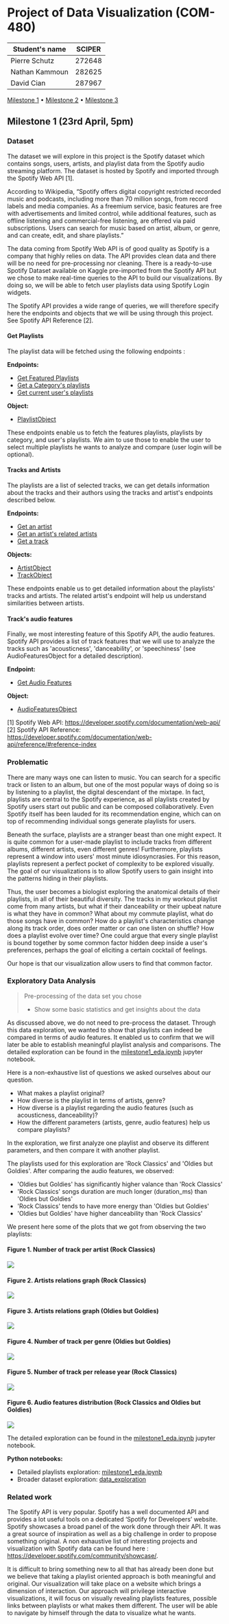 # Project of Data Visualization (COM-480)

| Student's name | SCIPER |
| -------------- | ------ |
| Pierre Schutz | 272648 |
| Nathan Kammoun | 282625 |
| David Cian | 287967 |

[Milestone 1](#milestone-1) • [Milestone 2](#milestone-2) • [Milestone 3](#milestone-3)

## Milestone 1 (23rd April, 5pm)

### Dataset

The dataset we will explore in this project is the Spotify dataset which contains songs, users, artists, and playlist data from the Spotify audio streaming platform. The dataset is hosted by Spotify and imported through the Spotify Web API [1].

According to Wikipedia, “Spotify offers digital copyright restricted recorded music and podcasts, including more than 70 million songs, from record labels and media companies. As a freemium service, basic features are free with advertisements and limited control, while additional features, such as offline listening and commercial-free listening, are offered via paid subscriptions. Users can search for music based on artist, album, or genre, and can create, edit, and share playlists.”

The data coming from Spotify Web API is of good quality as Spotify is a company that highly relies on data. The API provides clean data and there will be no need for pre-processing nor cleaning. There is a ready-to-use Spotify Dataset available on Kaggle pre-imported from the Spotify API but we chose to make real-time queries to the API to build our visualizations. By doing so, we will be able to fetch user playlists data using Spotify Login widgets.

The Spotify API provides a wide range of queries, we will therefore specify here the endpoints and objects that we will be using through this project. See Spotify API Reference [2].

#### Get Playlists

The playlist data will be fetched using the following endpoints :

**Endpoints:**
- [Get Featured Playlists](https://developer.spotify.com/documentation/web-api/reference/#endpoint-get-featured-playlists)
- [Get a Category's playlists](https://developer.spotify.com/documentation/web-api/reference/#endpoint-get-a-categories-playlists)
- [Get current user's playlists](https://developer.spotify.com/documentation/web-api/reference/#endpoint-get-a-list-of-current-users-playlists)

**Object:**
- [PlaylistObject](https://developer.spotify.com/documentation/web-api/reference/#object-playlistobject)

These endpoints enable us to fetch the features playlists, playlists by category, and user's playlists.
We aim to use those to enable the user to select multiple playlists he wants to analyze and compare (user login will be optional).

#### Tracks and Artists

The playlists are a list of selected tracks, we can get details information about the 
tracks and their authors using the tracks and artist's endpoints described below.

**Endpoints:**
- [Get an artist](https://developer.spotify.com/documentation/web-api/reference/#endpoint-get-an-artist)
- [Get an artist's related artists](https://developer.spotify.com/documentation/web-api/reference/#endpoint-get-an-artists-related-artists)
- [Get a track](https://developer.spotify.com/documentation/web-api/reference/#endpoint-get-track)

**Objects:**
- [ArtistObject](https://developer.spotify.com/documentation/web-api/reference/#object-artistobject)
- [TrackObject](https://developer.spotify.com/documentation/web-api/reference/#object-trackobject)

These endpoints enable us to get detailed information about the playlists' tracks and artists. 
The related artist's endpoint will help us understand similarities between artists. 

#### Track's audio features

Finally, we most interesting feature of this Spotify API, the audio features. 
Spotify API provides a list of track features that we will use to analyze the tracks such as
'acousticness', 'danceability', or 'speechiness' (see AudioFeaturesObject for a detailed description).

**Endpoint:**
- [Get Audio Features](https://developer.spotify.com/documentation/web-api/reference/#endpoint-get-audio-features)

**Object:**
- [AudioFeaturesObject](https://developer.spotify.com/documentation/web-api/reference/#object-audiofeaturesobject)


[1] Spotify Web API: https://developer.spotify.com/documentation/web-api/
[2] Spotify API Reference: https://developer.spotify.com/documentation/web-api/reference/#reference-index


### Problematic

There are many ways one can listen to music. You can search for a specific track or listen to an album, but one of the most popular ways of doing so is by listening to a playlist, the digital descendant of the mixtape. In fact, playlists are central to the Spotify experience, as all playlists created by Spotify users start out public and can be composed collaboratively. Even Spotify itself has been lauded for its recommendation engine, which can on top of recommending individual songs generate playlists for users.

Beneath the surface, playlists are a stranger beast than one might expect. It is quite common for a user-made playlist to include tracks from different albums, different artists, even different genres! Furthermore, playlists represent a window into users' most minute idiosyncrasies. For this reason, playlists represent a perfect pocket of complexity to be explored visually. The goal of our visualizations is to allow Spotify users to gain insight into the patterns hiding in their playlists.

Thus, the user becomes a biologist exploring the anatomical details of their playlists, in all of their beautiful diversity. The tracks in my workout playlist come from many artists, but what if their danceability or their upbeat nature is what they have in common? What about my commute playlist, what do those songs have in common? How do a playlist's characteristics change along its track order, does order matter or can one listen on shuffle? How does a playlist evolve over time? One could argue that every single playlist is bound together by some common factor hidden deep inside a user's preferences, perhaps the goal of eliciting a certain cocktail of feelings.

Our hope is that our visualization allow users to find that common factor.

### Exploratory Data Analysis

> Pre-processing of the data set you chose
> - Show some basic statistics and get insights about the data

As discussed above, we do not need to pre-process the dataset. 
Through this data exploration, we wanted to show that playlists can indeed be compared in terms of audio features.
It enabled us to confirm that we will later be able to establish meaningful playlist analysis and comparisons. 
The detailed exploration can be found in the [milestone1_eda.ipynb](/milestone1_eda.ipynb) jupyter notebook. 

Here is a non-exhaustive list of questions we asked ourselves about our question. 
- What makes a playlist original?
- How diverse is the playlist in terms of artists, genre?
- How diverse is a playlist regarding the audio features (such as acousticness, danceability)?
- How the different parameters (artists, genre, audio features) help us compare playlists? 

In the exploration, we first analyze one playlist 
and observe its different parameters, and then compare it with another playlist.

The playlists used for this exploration are 'Rock Classics' and 'Oldies but Goldies'. After comparing the audio features, we observed:

- 'Oldies but Goldies' has significantly higher valance than 'Rock Classics'
- 'Rock Classics' songs duration are much longer (duration_ms) than 'Oldies but Goldies'
- 'Rock Classics' tends to have more energy than 'Oldies but Goldies'
- 'Oldies but Goldies' have higher danceability than 'Rock Classics'

We present here some of the plots that we got from observing the two playlists: 

#### Figure 1. Number of track per artist (Rock Classics)
![](eda_images/eda_artist_rock.png)

#### Figure 2. Artists relations graph  (Rock Classics)
![](eda_images/eda_graph_rock.png)

#### Figure 3. Artists relations graph (Oldies but Goldies)
![](eda_images/eda_graph_oldies.png)

#### Figure 4. Number of track per genre (Oldies but Goldies)
![](eda_images/eda_genre_oldies.png)

#### Figure 5. Number of track per release year (Rock Classics)
![](eda_images/eda_release_rock.png)

#### Figure 6. Audio features distribution (Rock Classics and Oldies but Goldies)
![](eda_images/eda_audio_features_compare.png)

The detailed exploration can be found in the [milestone1_eda.ipynb](/milestone1_eda.ipynb) jupyter notebook. 

**Python notebooks:**
- Detailed playlists exploration: [milestone1_eda.ipynb](milestone1_eda.ipynb)
- Broader dataset exploration: [data_exploration](data_exploration.ipynb)


### Related work

The Spotify API is very popular. Spotify has a well documented API and provides a lot useful tools on a dedicated ‘Spotify for Developers’ website. Spotify showcases a broad panel of the work done through their API. It was a great source of inspiration as well as a big challenge in order to propose something original. A non exhaustive list of interesting projects and visualization with Spotify data can be found here : https://developer.spotify.com/community/showcase/. 

It is difficult to bring something new to all that has already been done but we believe that taking a playlist oriented approach is both meaningful and original. Our visualization will take place on a website which brings a dimension of interaction. Our approach will privilege interactive visualizations, it will focus on visually revealing playlists features, possible links between playlists or what makes them different.  The user will be able to navigate by himself through the data to visualize what he wants.


